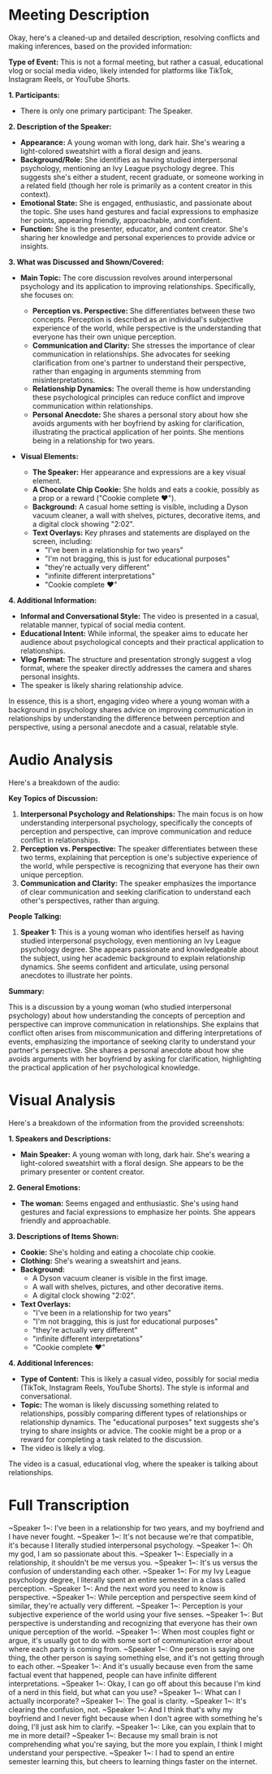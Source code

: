 # Meeting Description

Okay, here's a cleaned-up and detailed description, resolving conflicts and making inferences, based on the provided information:

**Type of Event:** This is not a formal meeting, but rather a casual, educational vlog or social media video, likely intended for platforms like TikTok, Instagram Reels, or YouTube Shorts.

**1. Participants:**

*   There is only one primary participant: The Speaker.

**2. Description of the Speaker:**

*   **Appearance:** A young woman with long, dark hair. She's wearing a light-colored sweatshirt with a floral design and jeans.
*   **Background/Role:** She identifies as having studied interpersonal psychology, mentioning an Ivy League psychology degree. This suggests she's either a student, recent graduate, or someone working in a related field (though her role is primarily as a content creator in this context).
*   **Emotional State:** She is engaged, enthusiastic, and passionate about the topic. She uses hand gestures and facial expressions to emphasize her points, appearing friendly, approachable, and confident.
*   **Function:** She is the presenter, educator, and content creator. She's sharing her knowledge and personal experiences to provide advice or insights.

**3. What was Discussed and Shown/Covered:**

*   **Main Topic:** The core discussion revolves around interpersonal psychology and its application to improving relationships. Specifically, she focuses on:
    *   **Perception vs. Perspective:** She differentiates between these two concepts. Perception is described as an individual's subjective experience of the world, while perspective is the understanding that everyone has their own unique perception.
    *   **Communication and Clarity:** She stresses the importance of clear communication in relationships. She advocates for seeking clarification from one's partner to understand their perspective, rather than engaging in arguments stemming from misinterpretations.
    *   **Relationship Dynamics:** The overall theme is how understanding these psychological principles can reduce conflict and improve communication within relationships.
    * **Personal Anecdote:** She shares a personal story about how she avoids arguments with her boyfriend by asking for clarification, illustrating the practical application of her points. She mentions being in a relationship for two years.

*   **Visual Elements:**
    *   **The Speaker:** Her appearance and expressions are a key visual element.
    *   **A Chocolate Chip Cookie:** She holds and eats a cookie, possibly as a prop or a reward ("Cookie complete ❤️").
    *   **Background:** A casual home setting is visible, including a Dyson vacuum cleaner, a wall with shelves, pictures, decorative items, and a digital clock showing "2:02".
    *   **Text Overlays:** Key phrases and statements are displayed on the screen, including:
        *   "I've been in a relationship for two years"
        *   "I'm not bragging, this is just for educational purposes"
        *   "they're actually very different"
        *   "infinite different interpretations"
        *   "Cookie complete ❤️"

**4. Additional Information:**

*   **Informal and Conversational Style:** The video is presented in a casual, relatable manner, typical of social media content.
*   **Educational Intent:** While informal, the speaker aims to educate her audience about psychological concepts and their practical application to relationships.
*   **Vlog Format:** The structure and presentation strongly suggest a vlog format, where the speaker directly addresses the camera and shares personal insights.
* The speaker is likely sharing relationship advice.

In essence, this is a short, engaging video where a young woman with a background in psychology shares advice on improving communication in relationships by understanding the difference between perception and perspective, using a personal anecdote and a casual, relatable style.



# Audio Analysis

Here's a breakdown of the audio:

**Key Topics of Discussion:**

1.  **Interpersonal Psychology and Relationships:** The main focus is on how understanding interpersonal psychology, specifically the concepts of perception and perspective, can improve communication and reduce conflict in relationships.
2.  **Perception vs. Perspective:** The speaker differentiates between these two terms, explaining that perception is one's subjective experience of the world, while perspective is recognizing that everyone has their own unique perception.
3.  **Communication and Clarity:** The speaker emphasizes the importance of clear communication and seeking clarification to understand each other's perspectives, rather than arguing.

**People Talking:**

1.  **Speaker 1:** This is a young woman who identifies herself as having studied interpersonal psychology, even mentioning an Ivy League psychology degree. She appears passionate and knowledgeable about the subject, using her academic background to explain relationship dynamics. She seems confident and articulate, using personal anecdotes to illustrate her points.

**Summary:**

This is a discussion by a young woman (who studied interpersonal psychology) about how understanding the concepts of perception and perspective can improve communication in relationships. She explains that conflict often arises from miscommunication and differing interpretations of events, emphasizing the importance of seeking clarity to understand your partner's perspective. She shares a personal anecdote about how she avoids arguments with her boyfriend by asking for clarification, highlighting the practical application of her psychological knowledge.



# Visual Analysis

Here's a breakdown of the information from the provided screenshots:

**1. Speakers and Descriptions:**

*   **Main Speaker:** A young woman with long, dark hair. She's wearing a light-colored sweatshirt with a floral design. She appears to be the primary presenter or content creator.

**2. General Emotions:**

*   **The woman:** Seems engaged and enthusiastic. She's using hand gestures and facial expressions to emphasize her points. She appears friendly and approachable.

**3. Descriptions of Items Shown:**

*   **Cookie:** She's holding and eating a chocolate chip cookie.
*   **Clothing:** She's wearing a sweatshirt and jeans.
* **Background:**
    *   A Dyson vacuum cleaner is visible in the first image.
    *   A wall with shelves, pictures, and other decorative items.
    *   A digital clock showing "2:02".
*   **Text Overlays:**
    *   "I've been in a relationship for two years"
    *   "I'm not bragging, this is just for educational purposes"
    *   "they're actually very different"
    *   "infinite different interpretations"
    *   "Cookie complete ❤️"

**4. Additional Inferences:**

*   **Type of Content:** This is likely a casual video, possibly for social media (TikTok, Instagram Reels, YouTube Shorts). The style is informal and conversational.
*   **Topic:** The woman is likely discussing something related to relationships, possibly comparing different types of relationships or relationship dynamics. The "educational purposes" text suggests she's trying to share insights or advice. The cookie might be a prop or a reward for completing a task related to the discussion.
* The video is likely a vlog.

The video is a casual, educational vlog, where the speaker is talking about relationships.



# Full Transcription

~Speaker 1~: I've been in a relationship for two years, and my boyfriend and I have never fought.
~Speaker 1~: It's not because we're that compatible, it's because I literally studied interpersonal psychology.
~Speaker 1~: Oh my god, I am so passionate about this.
~Speaker 1~: Especially in a relationship, it shouldn't be me versus you.
~Speaker 1~: It's us versus the confusion of understanding each other.
~Speaker 1~: For my Ivy League psychology degree, I literally spent an entire semester in a class called perception.
~Speaker 1~: And the next word you need to know is perspective.
~Speaker 1~: While perception and perspective seem kind of similar, they're actually very different.
~Speaker 1~: Perception is your subjective experience of the world using your five senses.
~Speaker 1~: But perspective is understanding and recognizing that everyone has their own unique perception of the world.
~Speaker 1~: When most couples fight or argue, it's usually got to do with some sort of communication error about where each party is coming from.
~Speaker 1~: One person is saying one thing, the other person is saying something else, and it's not getting through to each other.
~Speaker 1~: And it's usually because even from the same factual event that happened, people can have infinite different interpretations.
~Speaker 1~: Okay, I can go off about this because I'm kind of a nerd in this field, but what can you use?
~Speaker 1~: What can I actually incorporate?
~Speaker 1~: The goal is clarity.
~Speaker 1~: It's clearing the confusion, not.
~Speaker 1~: And I think that's why my boyfriend and I never fight because when I don't agree with something he's doing, I'll just ask him to clarify.
~Speaker 1~: Like, can you explain that to me in more detail?
~Speaker 1~: Because my small brain is not comprehending what you're saying, but the more you explain, I think I might understand your perspective.
~Speaker 1~: I had to spend an entire semester learning this, but cheers to learning things faster on the internet.